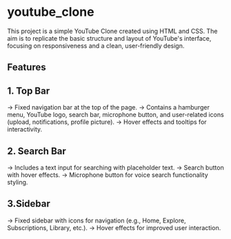 # youtube_clone
This project is a simple YouTube Clone created using HTML and CSS. The aim is to replicate the basic structure and layout of YouTube's interface, focusing on responsiveness and a clean, user-friendly design.
## Features
## 1. Top Bar
-> Fixed navigation bar at the top of the page.
-> Contains a hamburger menu, YouTube logo, search bar, microphone button, and user-related icons (upload, notifications, profile picture).
-> Hover effects and tooltips for interactivity.
## 2. Search Bar
-> Includes a text input for searching with placeholder text.
-> Search button with hover effects.
-> Microphone button for voice search functionality styling.
## 3.Sidebar
-> Fixed sidebar with icons for navigation (e.g., Home, Explore, Subscriptions, Library, etc.).
-> Hover effects for improved user interaction.

